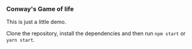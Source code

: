 ### Conway's Game of life

This is just a little demo.

Clone the repository, install the dependencies and then run `npm start` or `yarn start`.
